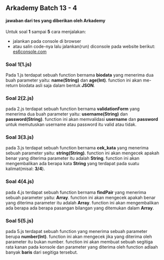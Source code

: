 ## Arkademy Batch 13 - 4
#### jawaban dari tes yang diberikan oleh Arkademy

Untuk soal **1** sampai **5** cara menjalakan:
* jalankan pada console di browser
* atau salin code-nya lalu jalankan(run) diconsole pada website berikut: [es6console.com](https://es6console.com/)

### Soal 1(1.js)
Pada 1.js terdapat sebuah function bernama **biodata** yang menerima dua buah parameter yaitu: **name(String)** dan **age(Int)**. function ini akan me-return biodata asli saja dalam bentuk **JSON**.

### Soal 2(2.js)
pada 2.js terdapat sebuah function bernama **validationForm** yang menerima dua buah parameter yaitu: **username(String)** dan **password(String)**. function ini akan memvalidasi **username** dan **password** untuk memutuskan username atau password itu valid atau tidak.

### Soal 3(3.js)
pada 3.js terdapat sebuah function bernama **cek_kata** yang menerima sebuah parameter yaitu: **string(String)**. function ini akan mengecek apakah benar yang diterima parameter itu adalah **String**. function ini akan mengembalikan ada berapa kata **String** yang terdapat pada suatu kalimat(misal: **3/4**).

### Soal 4(4.js)
pada 4.js terdapat sebuah function bernama **findPair** yang menerima sebuah parameter yaitu: **Array**. function ini akan mengecek apakah benar yang diterima parameter itu adalah **Array**. function ini akan mengembalikan ada berapa ada berapa pasangan bilangan yang ditemukan dalam **Array**.

### Soal 5(5.js)
pada 5.js terdapat sebuah function yang menerima sebuah parameter berupa **number(Int)**. function ini akan mengecek jika yang diterima oleh parameter itu bukan number. function ini akan membuat sebuah segitiga rata kanan pada konsole dan parameter yang diterima oleh function adlaah banyak **baris** dari segitiga tersebut.

